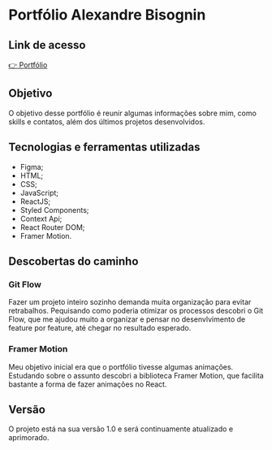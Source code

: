 # Portfólio Alexandre Bisognin

## Link de acesso
[👉 Portfólio](https://alexandrefb.com)

## Objetivo

O objetivo desse portfólio é reunir algumas informações sobre mim, como skills e contatos, além dos últimos projetos desenvolvidos. 

## Tecnologias e ferramentas utilizadas

- Figma;
- HTML;
- CSS;
- JavaScript;
- ReactJS;
- Styled Components;
- Context Api;
- React Router DOM;
- Framer Motion.

## Descobertas do caminho
### Git Flow
Fazer um projeto inteiro sozinho demanda muita organização para evitar retrabalhos. Pequisando como poderia otimizar os processos descobri o Git Flow, que me ajudou muito a organizar e pensar no desenvlvimento de feature por feature, até chegar no resultado esperado.

### Framer Motion
Meu objetivo inicial era que o portfólio tivesse algumas animações. Estudando sobre o assunto descobri a biblioteca Framer Motion, que facilita bastante a forma de fazer animações no React.

## Versão
O projeto está na sua versão 1.0 e será continuamente atualizado e aprimorado. 
